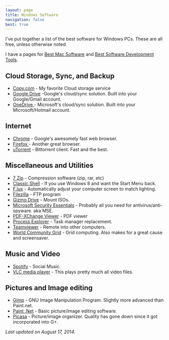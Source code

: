 ```yaml
---
layout: page
title: Windows Software
navigation: false
best: true
---
```


I've put together a list of the best software for Windows PCs. These are all free, unless otherwise noted.

I have a pages for <a href="/best/mac-software.html">Best Mac Software</a> and <a href="/best/software-development-tools.html">Best Software Development Tools</a>.

<h2>Cloud Storage, Sync, and Backup</h2>
<ul>
  <li><a href="https://copy.com/?r=1u9vhV">Copy.com</a> - My favorite Cloud storage service</li>
  <li><a href="https://drive.google.com/">Google Drive</a> -Google's cloud/sync solution. Built into your Google/Gmail account.</li>
  <li><a href="https://onedrive.live.com/?invref=e8e0c21396a27dc4&amp;invsrc=90">OneDrive </a>- Microsoft's cloud/sync solution. Built into your Microsoft/Hotmail account.</li>
</ul>

<h2>Internet</h2>
<ul>
  <li><a href="http://www.google.com/chrome">Chrome</a> - Google's awesomely fast web browser.</li>
  <li><a href="http://www.mozilla.org/en-US/firefox/new/">Firefox </a>- Another great browser.</li>
  <li><a href="http://www.utorrent.com/">uTorrent</a> - Bittorrent client.  Fast and the best.</li>
</ul>

<h2>Miscellaneous and Utilities</h2>
<ul>
  <li><a href="http://www.7-zip.org/">7 Zip</a> - Compression software (zip, rar, etc)</li>
  <li><a href="http://www.classicshell.net/">Classic Shell</a> - If you use Windows 8 and want the Start Menu back.</li>
  <li><a href="http://stereopsis.com/flux/">F.lux</a> - Automatically adjust your computer screen to match lighting. </li>
  <li><a href="http://filezilla-project.org/">Filezilla</a> - FTP program</li>
  <li><a href="http://arainia.com/software/gizmo/overview.php?nID=4">Gizmo Drive</a> - Mount ISOs.</li>
  <li><a href="http://www.microsoft.com/Security_Essentials/">Microsoft Security Essentials</a> - Probably all you need for antivirus/anti-spyware.  aka MSE. </li>
  <li><a href="http://www.docu-track.com/">PDF-XChange Viewer</a> - PDF viewer </li>
  <li><a href="http://technet.microsoft.com/en-us/sysinternals/bb896653">Process Explorer</a> - Task manager replacement.</li>
  <li><a href="http://www.teamviewer.com/en/index.aspx">Teamviewer</a> - Remote into other computers.</li>
  <li><a href="http://www.worldcommunitygrid.org/">World Community Grid</a> - Grid computing. Also makes for a great cause and screensaver. </li>
</ul>


<h2>Music and Video</h2>
<ul>
  <li><a href="http://www.spotify.com/">Spotify</a> - Social Music.</li>
  <li><a href="http://www.videolan.org/vlc/">VLC media player</a> - This plays pretty much all video files.</li>
</ul>

<h2>Pictures and Image editing</h2>
<ul>
  <li><a href="http://www.gimp.org/">Gimp</a> - GNU Image Manipulation Program.  Slightly more advanced than Paint.net. </li>
  <li><a href="http://www.getpaint.net/">Paint .Net</a> - Basic picture/image editing software.</li>
  <li><a href="http://picasa.google.com/">Picasa</a> - Picture/image organizer.  Quality has gone down since it got incorporated into G+.</li>
</ul>

<i>Last updated on August 17, 2014.</i>
